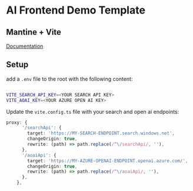 # AI Frontend Demo Template

## Mantine + Vite

[Documentation](https://mantine.dev/guides/vite/)

## Setup

add a `.env` file to the root with the following content:

```bash

VITE_SEARCH_API_KEY=<YOUR SEARCH API KEY>
VITE_AOAI_KEY=<YOUR AZURE OPEN AI KEY>

```

Update the `vite.config.ts` file with your search and open ai endpoints:

```typescript
proxy: {
      '/searchApi': {
        target: 'https://MY-SEARCH-ENDPOINT.search.windows.net',
        changeOrigin: true,
        rewrite: (path) => path.replace(/^\/searchApi/, ''),
      },
      '/aoaiApi': {
        target: 'https://MY-AZURE-OPENAI-ENDPOINT.openai.azure.com/',
        changeOrigin: true,
        rewrite: (path) => path.replace(/^\/aoaiApi/, ''),
      },
    },
```